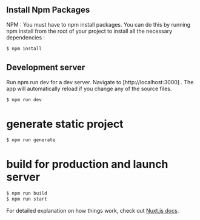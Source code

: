 ## Install Npm Packages 
 NPM : You must have to npm install packages. 
 You can do this by running npm install from the root of your project to install all the necessary dependencies : 
 ```bash
$ npm install
```
## Development server 

Run npm run dev for a dev server. Navigate to [http://localhost:3000]
. 
The app will automatically reload if you change any of the source files.
```bash
$ npm run dev 
```

# generate static project
```bash
$ npm run generate
```


# build for production and launch server
```bash
$ npm run build
$ npm run start
```

For detailed explanation on how things work, check out [Nuxt.js docs](https://nuxtjs.org).
